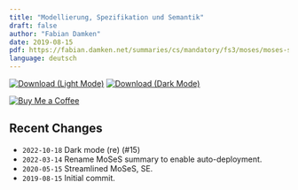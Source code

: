 ```yaml
---
title: "Modellierung, Spezifikation und Semantik"
draft: false
author: "Fabian Damken"
date: 2019-08-15
pdf: https://fabian.damken.net/summaries/cs/mandatory/fs3/moses/moses-summary.pdf
language: deutsch
---
```


[![Download (Light Mode)](/download.png)](moses-summary.pdf)
[![Download (Dark Mode)](/download-dark.png)](moses-summary-dark.pdf)

[![Buy Me a Coffee](/kofi.png)](https://ko-fi.com/fdamken)

## Recent Changes
- `2022-10-18` Dark mode (re) (#15)
- `2022-03-14` Rename MoSeS summary to enable auto-deployment.
- `2020-05-15` Streamlined MoSeS, SE.
- `2019-08-15` Initial commit.
